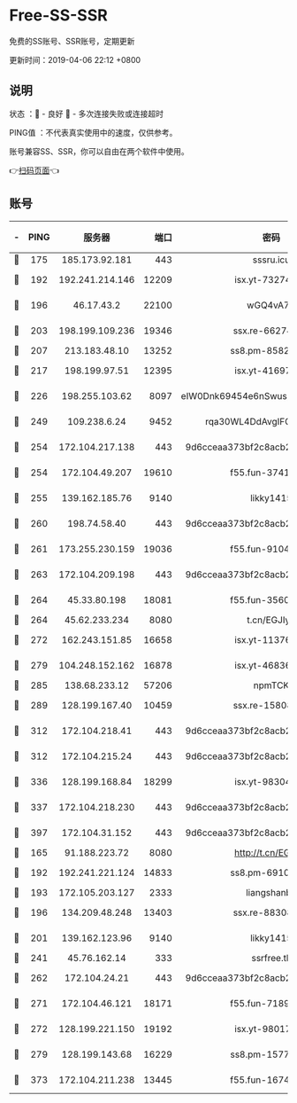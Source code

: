 # Free-SS-SSR

免费的SS账号、SSR账号，定期更新

更新时间：2019-04-06 22:12 +0800

## 说明

状态     ：🙂 - 良好 🙁 - 多次连接失败或连接超时

PING值   ：不代表真实使用中的速度，仅供参考。

账号兼容SS、SSR，你可以自由在两个软件中使用。

👉[扫码页面](https://liesauer.github.io/Free-SS-SSR/)👈

## 账号

|-|PING|服务器|端口|密码|加密方式|区域|
|:----:|:----:|:-----:|-----:|:----:|:----:|:----:|
|🙂|175|185.173.92.181|443|sssru.icu|rc4-md5|RU|
|🙂|192|192.241.214.146|12209|isx.yt-73274152|aes-256-cfb|US|
|🙂|196|46.17.43.2|22100|wGQ4vA7D|aes-256-gcm|RU|
|🙂|203|198.199.109.236|19346|ssx.re-66274137|aes-256-cfb|US|
|🙂|207|213.183.48.10|13252|ss8.pm-85820863|rc4-md5|RU|
|🙂|217|198.199.97.51|12395|isx.yt-41697089|aes-256-cfb|US|
|🙂|226|198.255.103.62|8097|eIW0Dnk69454e6nSwuspv9DmS201tQ0D|aes-256-cfb|US|
|🙂|249|109.238.6.24|9452|rqa30WL4DdAvgIFG6Fs3znzTa|aes-256-cfb|FR|
|🙂|254|172.104.217.138|443|9d6cceaa373bf2c8acb22e60b6a58be6|aes-256-cfb|US|
|🙂|254|172.104.49.207|19610|f55.fun-37419805|aes-256-cfb|SG|
|🙂|255|139.162.185.76|9140|likky1415|aes-256-cfb|DE|
|🙂|260|198.74.58.40|443|9d6cceaa373bf2c8acb22e60b6a58be6|aes-256-cfb|US|
|🙂|261|173.255.230.159|19036|f55.fun-91049822|aes-256-cfb|US|
|🙂|263|172.104.209.198|443|9d6cceaa373bf2c8acb22e60b6a58be6|aes-256-cfb|US|
|🙂|264|45.33.80.198|18081|f55.fun-35602530|aes-256-cfb|US|
|🙂|264|45.62.233.234|8080|t.cn/EGJIyrl|rc4-md5|CA|
|🙂|272|162.243.151.85|16658|isx.yt-11376029|aes-256-cfb|US|
|🙂|279|104.248.152.162|16878|isx.yt-46836343|aes-256-cfb|SG|
|🙂|285|138.68.233.12|57206|npmTCK|rc4-md5|US|
|🙂|289|128.199.167.40|10459|ssx.re-15808413|aes-256-cfb|SG|
|🙂|312|172.104.218.41|443|9d6cceaa373bf2c8acb22e60b6a58be6|aes-256-cfb|US|
|🙂|312|172.104.215.24|443|9d6cceaa373bf2c8acb22e60b6a58be6|aes-256-cfb|US|
|🙂|336|128.199.168.84|18299|isx.yt-98304416|aes-256-cfb|SG|
|🙂|337|172.104.218.230|443|9d6cceaa373bf2c8acb22e60b6a58be6|aes-256-cfb|US|
|🙂|397|172.104.31.152|443|9d6cceaa373bf2c8acb22e60b6a58be6|aes-256-cfb|US|
|🙂|165|91.188.223.72|8080|http://t.cn/EGJIyrl|rc4-md5|RU|
|🙂|192|192.241.221.124|14833|ss8.pm-69109154|aes-256-cfb|US|
|🙂|193|172.105.203.127|2333|liangshanbo|chacha20|JP|
|🙂|196|134.209.48.248|13403|ssx.re-88308510|aes-256-cfb|US|
|🙂|201|139.162.123.96|9140|likky1415|aes-256-cfb|JP|
|🙂|241|45.76.162.14|333|ssrfree.tk|rc4|SG|
|🙂|262|172.104.24.21|443|9d6cceaa373bf2c8acb22e60b6a58be6|aes-256-cfb|US|
|🙂|271|172.104.46.121|18171|f55.fun-71890851|aes-256-cfb|SG|
|🙂|272|128.199.221.150|19192|isx.yt-98017848|aes-256-cfb|SG|
|🙁|279|128.199.143.68|16229|ss8.pm-15775496|aes-256-cfb|SG|
|🙁|373|172.104.211.238|13445|f55.fun-16745538|aes-256-cfb|US|
